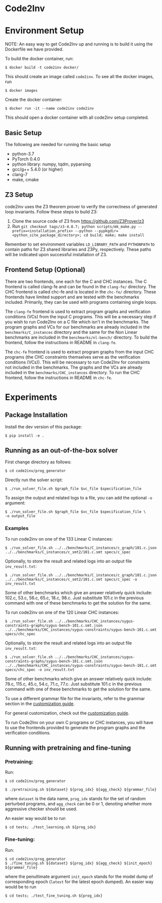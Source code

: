 
# Code2Inv

# Environment Setup

NOTE: An easy way to get Code2Inv up and running is to build it using the Dockerfile we have provided.

To build the docker container, run:
```
$ docker build -t code2inv docker/
```

This should create an image called `code2inv`. To see all the docker images, run
```
$ docker images
```

Create the docker container:
```
$ docker run -it --name code2inv code2inv
```

This should open a docker container with all code2inv setup completed.

## Basic Setup
The following are needed for running the basic setup
- python-3.7 
- PyTorch 0.4.0
- python library: numpy, tqdm, pyparsing
- gcc/g++ 5.4.0 (or higher)
- clang-7
- make, cmake

## Z3 Setup
code2inv uses the Z3 theorem prover to verify the correctness of generated loop invariants. Follow these steps to build Z3:
1. Clone the source code of Z3 from https://github.com/Z3Prover/z3
2. Run ```git checkout tags/z3-4.8.7; python scripts/mk_make.py --prefix=<installation_prefix> --python --pypkgdir=<python_site_package_directory>; cd build; make; make install```

Remember to set environment variables `LD_LIBRARY_PATH` and `PYTHONPATH` to contain paths for Z3 shared libraries and Z3Py, respectively.  These paths will be indicated upon successful installation of Z3.

## Frontend Setup (Optional)
There are two frontends, one each for the C and CHC instances. The C frontend is called clang-fe and can be found in the `clang-fe/` directory. The CHC frontend is called chc-fe and is located in the `chc-fe/` directory. These frontends have limited support and are tested with the benchmarks included. Primarily, they can be used with programs containing single loops.

The `clang-fe` frontend is used to extract program graphs and verification conditions (VCs) from the input C programs. This will be a necessary step if you wish to run Code2Inv on a C file which isn't in the benchmarks. The program graphs and VCs for our benchmarks are already included in the `benchmarks/C_instances` directory and the same for the Non Linear benchmarks are included in the `benchmarks/nl-bench/` directory.  To build the frontend, follow the instructions in README in `clang-fe`. 

The `chc-fe` frontend is used to extract program graphs from the input CHC programs (the CHC constraints themselves serve as the verification conditions (VCs)). This will be necessary to run Code2Inv for constraints not included in the benchmarks. The graphs and the VCs are already included in the `benchmarks/CHC_instances` directory. To run the CHC frontend, follow the instructions in README in `chc-fe`.

# Experiments

## Package Installation

Install the dev version of this package:

```
$ pip install -e .
```

## Running as an out-of-the-box solver

First change directory as follows:
```
$ cd code2inv/prog_generator
```

Directly run the solver script:
```
$ ./run_solver_file.sh $graph_file $vc_file $specification_file
```

To assign the output and related logs to a file, you can add the optional `-o` argument: 
```
$ ./run_solver_file.sh $graph_file $vc_file $specification_file \
-o output_file
```

### Examples

To run code2inv on one of the 133 Linear C instances:
```
$ ./run_solver_file.sh ../../benchmarks/C_instances/c_graph/101.c.json ../../benchmarks/C_instances/c_smt2/101.c.smt specs/c_spec
```

Optionally, to store the result and related logs into an output file `inv_result.txt`:
```
$ ./run_solver_file.sh ../../benchmarks/C_instances/c_graph/101.c.json ../../benchmarks/C_instances/c_smt2/101.c.smt specs/c_spec -o inv_result.txt
```

Some of other benchmarks which give an answer relatively quick include: 102.c, 53.c, 56.c, 65.c, 18.c, 98.c. Just substitute 101.c in the previous command with one of these benchmarks to get the solution for the same.

To run code2inv on one of the 120 Linear CHC instances:

```
$ ./run_solver_file.sh ../../benchmarks/CHC_instances/sygus-constraints-graphs/sygus-bench-101.c.smt.json ../../benchmarks/CHC_instances/sygus-constraints/sygus-bench-101.c.smt specs/chc_spec
```

Optionally, to store the result and related logs into an output file `inv_result.txt`: 

```
$ ./run_solver_file.sh ../../benchmarks/CHC_instances/sygus-constraints-graphs/sygus-bench-101.c.smt.json ../../benchmarks/CHC_instances/sygus-constraints/sygus-bench-101.c.smt specs/chc_spec -o inv_result.txt
```

Some of other benchmarks which give an answer relatively quick include: 78.c, 115.c, 45.c, 54.c, 71.c, 77.c. Just substitute 101.c in the previous command with one of these benchmarks to get the solution for the same.

To use a different grammar file for the invariants, refer to the grammar section in the [customization guide](customizing.md#the-grammar-file).

For general customization, check out the [customization guide](customizing.md).

To run Code2Inv on your own C programs or CHC instances, you will have to use the frontends provided to generate the program graphs and the verification conditions.

<!--### Using Pretrained weights

To lower the amount of time needed for some benchmarks which take longer, we have provided pretrained weights for these benchmarks in the `weights.tar` file in the repository root directory. To use them, first extract the weights: `tar -xvf weights.tar`. This should create a directory with all necessary weights.
Then change directory `cd code2inv/prog_generator` and run
```
$./run_solver_file_with_weights.sh $graph_file $vc_file $specification_file $path_to_weights [ -o output_file ]
```

The same optional argument from earlier to denote the output file applies here as well.

The path_to_weights argument uses the path to the .encoder weight file without the extension.

for example,
```
$ ./run_solver_file_with_weights.sh ../../benchmarks/C_instances/c_graph/6.c.json ../../benchmarks/C_instances/c_smt2/6.c.smt specs/c_spec ../../weights/benchmarks/C_instances/c_graph/6.c.json/epoch-latest
```

Another example:
```
$ ./run_solver_file_with_weights.sh ../../benchmarks/C_instances/c_graph/69.c.json ../../benchmarks/C_instances/c_smt2/69.c.smt specs/c_spec ../../weights/benchmarks/C_instances/c_graph/69.c.json/epoch-latest -o inv_result
```
-->

## Running with pretraining and fine-tuning

### Pretraining: 

Run:

```
$ cd code2inv/prog_generator
```

```
$ ./pretraining.sh ${dataset} ${prog_idx} ${agg_check} ${grammar_file}
```

where ```dataset``` is the data name, ```prog_idx``` stands for the set of random perturbed programs, and ```agg_check``` can be 0 or 1, denoting whether more aggressive checker should be used.

An easier way would be to run 
```
$ cd tests; ./test_learning.sh ${prog_idx}
```

### Fine-tuning:

Run:

```
$ cd code2inv/prog_generator
$ ./fine_tuning.sh ${dataset} ${prog_idx} ${agg_check} ${init_epoch} ${grammar_file}
```

where the penultimate argument ```init_epoch``` stands for the model dump of corresponding epoch (`latest` for the latest epoch dumped). 
An easier way would be to run 

```
$ cd tests; ./test_fine_tuning.sh ${prog_idx}
```

<!-- # Reference

    @inproceedings{si2018nips,
        author    = {Si, Xujie and Dai, Hanjun and Raghothaman, Mukund and Naik, Mayur and Song, Le},
        title     = {Learning Loop Invariants for Program Verification.},
        year      = {2018},
        booktitle = {Advances in Neural Information Processing Systems (NeurIPS)},
    }
 -->


